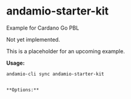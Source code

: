# andamio-starter-kit
Example for Cardano Go PBL



Not yet implemented.

This is a placeholder for an upcoming example.

	

**Usage:**
```
andamio-cli sync andamio-starter-kit

```


```

**Options:**
```

```


